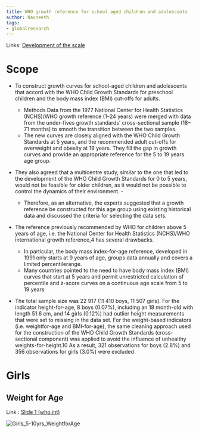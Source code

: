 ```yaml
---
title: WHO growth reference for school aged children and adolescents
author: Navneeth
tags: 
- globalresearch
---
```


Links: [Development of the scale](https://drive.google.com/file/d/1yyRKVH75k9ZyErCQ0A-_U07HrnOWmtJ0/view?usp=sharing)


# Scope
-  To construct growth curves for school-aged children and adolescents that accord with the WHO Child Growth Standards  for preschool children and the body mass index (BMI) cut-offs for adults. 
	- Methods Data from the 1977 National Center for Health Statistics (NCHS)/WHO growth reference (1–24 years) were merged  with data from the under-fives growth standards’ cross-sectional sample (18–71 months) to smooth the transition between the  two samples.
	- The new curves are closely aligned with the WHO Child Growth Standards at 5 years, and the recommended adult  cut-offs for overweight and obesity at 19 years. They fill the gap in growth curves and provide an appropriate reference for the 5 to 19 years age group.

- They also agreed  that a multicentre study, similar to the  one that led to the development of the  WHO Child Growth Standards for 0 to  5 years, would not be feasible for older  children, as it would not be possible to  control the dynamics of their environment. - 
	- Therefore, as an alternative, the experts suggested that a growth reference  be constructed for this age group using existing historical data and discussed the criteria for selecting the data sets.

- The reference previously recommended by WHO for children above 5  years of age, i.e. the National Center for  Health Statistics (NCHS)/WHO international growth reference,4 has several drawbacks.
	-  In particular, the body mass  index-for-age reference, developed in 1991 only starts at 9 years of age, groups data annually and covers a limited percentilerange.
	-  Many countries pointed to the need to have body mass  index (BMI) curves that start at 5 years  and permit unrestricted calculation of  percentile and z-score curves on a continuous age scale from 5 to 19 years

- The total sample size was 22 917  (11 410 boys, 11 507 girls). For the indicator height-for-age, 8 boys (0.07%),  including an 18 month-old with length  51.6 cm, and 14 girls (0.12%) had  outlier height measurements that were  set to missing in the data set. For the  weight-based indicators (i.e. weightfor-age and BMI-for-age), the same  cleaning approach used for the construction of the WHO Child Growth  Standards (cross-sectional component)  was applied to avoid the influence of unhealthy weights-for-height.10 As a  result, 321 observations for boys (2.8%)  and 356 observations for girls (3.0%)  were excluded

# Girls
## Weight for Age 

Link : [Slide 1 (who.int)](https://cdn.who.int/media/docs/default-source/child-growth/growth-reference-5-19-years/weight-for-age-(5-10-years)/cht-wfa-girls-perc-5-10years.pdf?sfvrsn=757939d1_4)

![Girls_5-10yrs_WeightforAge](https://i.imgur.com/TMHTkKg.png)



